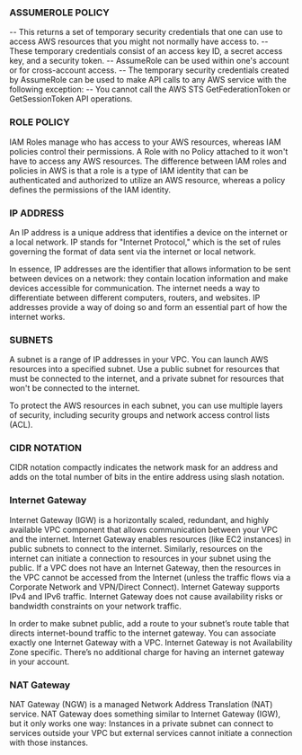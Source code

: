 ### ASSUMEROLE POLICY

-- This returns a set of temporary security credentials that one can use to access AWS resources that you might not normally have access to. 
-- These temporary credentials consist of an access key ID, a secret access key, and a security token. 
-- AssumeRole can be used within one's account or for cross-account access. 
-- The temporary security credentials created by AssumeRole can be used to make API calls to any AWS service with the following exception: 
-- You cannot call the AWS STS GetFederationToken or GetSessionToken API operations.

### ROLE POLICY
IAM Roles manage who has access to your AWS resources, whereas IAM policies control their permissions. 
A Role with no Policy attached to it won't have to access any AWS resources.
The difference between IAM roles and policies in AWS is that a role is a type of IAM identity that 
can be authenticated and authorized to utilize an AWS resource, whereas a policy defines the permissions of the IAM identity.

### IP ADDRESS 
An IP address is a unique address that identifies a device on the internet or a local network. IP stands for "Internet Protocol," 
which is the set of rules governing the format of data sent via the internet or local network.

In essence, IP addresses are the identifier that allows information to be sent between devices on a network: they contain location 
information and make devices accessible for communication. The internet needs a way to differentiate between different computers, routers, 
and websites. IP addresses provide a way of doing so and form an essential part of how the internet works.

### SUBNETS
A subnet is a range of IP addresses in your VPC. You can launch AWS resources into a specified subnet. Use a public subnet for resources 
that must be connected to the internet, and a private subnet for resources that won't be connected to the internet.

To protect the AWS resources in each subnet, you can use multiple layers of security, including security groups and network access control lists (ACL).

### CIDR NOTATION
CIDR notation compactly indicates the network mask for an address and adds on the total number of bits in the entire address using slash notation.

### Internet Gateway

Internet Gateway (IGW) is a horizontally scaled, redundant, and highly available VPC component that allows communication between your VPC and the internet.
Internet Gateway enables resources (like EC2 instances) in public subnets to connect to the internet. Similarly, resources on the internet can initiate a connection to resources in your subnet using the public.
If a VPC does not have an Internet Gateway, then the resources in the VPC cannot be accessed from the Internet (unless the traffic flows via a Corporate Network and VPN/Direct Connect).
Internet Gateway supports IPv4 and IPv6 traffic.
Internet Gateway does not cause availability risks or bandwidth constraints on your network traffic.

In order to make subnet public, add a route to your subnet’s route table that directs internet-bound traffic to the internet gateway.
You can associate exactly one Internet Gateway with a VPC.
Internet Gateway is not Availability Zone specific.
There’s no additional charge for having an internet gateway in your account.

### NAT Gateway
NAT Gateway (NGW) is a managed Network Address Translation (NAT) service.
NAT Gateway does something similar to Internet Gateway (IGW), but it only works one way: 
Instances in a private subnet can connect to services outside your VPC but external services cannot initiate a connection with those instances.